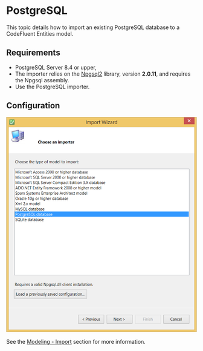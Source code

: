 # PostgreSQL

This topic details how to import an existing PostgreSQL database to a CodeFluent Entities model.

## Requirements

* PostgreSQL Server 8.4 or upper,
* The importer relies on the [Npgsql2](http://npgsql.projects.postgresql.org/) library, version **2.0.11**, and requires the Npgsql assembly.
* Use the PostgreSQL importer.


## Configuration

![](addins/img/postgresql-importer-01.png)

See the [Modeling - Import](../modeling/import.md) section for more information.